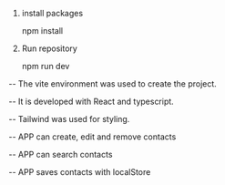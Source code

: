 <!-- Instructions for installing and running from repository -->

1. install packages 

    npm install

2. Run repository

    npm run dev

<!-- Information corresponding to the phone book project -->

-- The vite environment was used to create the project.

-- It is developed with React and typescript.

-- Tailwind was used for styling.


<!-- Description APP -->

-- APP can create, edit and remove contacts 

-- APP can search contacts

-- APP saves contacts with localStore


